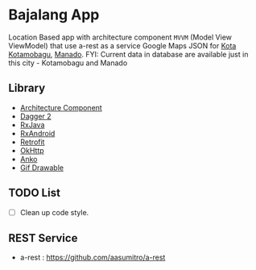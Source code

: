 # Bajalang App
Location Based app with architecture component `MVVM` (Model View ViewModel) that use a-rest as a service
Google Maps JSON for 
[Kota Kotamobagu](http://maps.googleapis.com/maps/api/geocode/json?latlng=0.7368422,124.3155934&sensor=true), 
[Manado](http://maps.googleapis.com/maps/api/geocode/json?latlng=1.5408144,124.7144464&sensor=true). 
FYI: Current data in database are available just in this city - Kotamobagu and Manado 

## Library

  - [Architecture Component](https://developer.android.com/topic/libraries/architecture/adding-components.html)
  - [Dagger 2](https://github.com/google/dagger)
  - [RxJava](https://github.com/ReactiveX/Rxjava)
  - [RxAndroid](https://github.com/ReactiveX/RxAndroid)
  - [Retrofit](https://github.com/square/retrofit)
  - [OkHttp](https://github.com/square/okhttp)
  - [Anko](https://github.com/Kotlin/anko)
  - [Gif Drawable](https://github.com/koral--/android-gif-drawable)

## TODO List
  - [ ] Clean up code style.

## REST Service
- a-rest : https://github.com/aasumitro/a-rest

